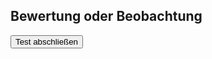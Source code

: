 <html lang="de">
<head>
<meta charset="UTF-8">
<meta name="viewport" content="width=device-width, initial-scale=1.0">
<title>Bewertung oder Beobachtung</title>
<style>
    .correct {
        color: green;
    }
    .incorrect {
        color: red;
    }
    .hidden {
        display: none;
    }
</style>
</head>
<body>
<h2>Bewertung oder Beobachtung</h2>
<div id="test-container"></div>
<button onclick="submitTest()">Test abschließen</button>
<p id="final-result"></p>

<script>
const sentences = [
    { text: "Er ist chaotisch.", correctAnswer: "bewertung", example: "Sein Schreibtisch ist mit Stapeln von ungeordneten Papieren bedeckt." },
    { text: "Sie hat den Raum betreten, ohne jemanden zu grüßen.", correctAnswer: "beobachtung", example: "" },
    { text: "Er ist faul.", correctAnswer: "bewertung", example: "Er hat von 9 Uhr morgens bis 17 Uhr abends auf der Couch gelegen." },
    { text: "Sie spricht ständig über ihre Erfolge.", correctAnswer: "bewertung", example: "Sie hat heute 3 Mal von ihrem Bestseller erzählt." },
    { text: "Er kam 20 Minuten später als verabredet zum Meeting.", correctAnswer: "beobachtung", example: "" },
    { text: "Sie ist verantwortungslos.", correctAnswer: "bewertung", example: "Sie hat gestern Abend den Schlüssel im Türschloss stecken lassen." },
    { text: "Er spricht nicht mit ihr seit ihrem Streit vor einem Monat.", correctAnswer: "beobachtung", example: "" },
    { text: "Sie hat diese Woche drei neue Kleider gekauft.", correctAnswer: "beobachtung", example: "" },
    { text: "Er ist egoistisch.", correctAnswer: "bewertung", example: "Er nahm sich die größte Portion vom Essen." },
    { text: "Sie hat gestern Nacht um 24 Uhr laute Musik gespielt, während alle anderen geschlafen haben.", correctAnswer: "beobachtung", example: "" }
];

function createTest() {
    const container = document.getElementById('test-container');
    sentences.forEach((sentence, index) => {
        const div = document.createElement('div');
        div.className = 'sentence-block';
        div.innerHTML = `
            <p>${index + 1}. ${sentence.text}</p>
            <input type="radio" id="bewertung${index}" name="choice${index}" value="bewertung">
            <label for="bewertung${index}">Bewertung</label>
            <input type="radio" id="beobachtung${index}" name="choice${index}" value="beobachtung">
            <label for="beobachtung${index}">Beobachtung</label><br>
            <textarea id="observation${index}" class="hidden" placeholder="Formuliere eine Beobachtung..."></textarea>
            <button type="button" onclick="checkAnswer(${index})">Überprüfen</button>
            <p id="result${index}"></p>
            <p id="example${index}" class="hidden"></p>
        `;
        container.appendChild(div);
    });
}

function checkAnswer(index) {
    const sentence = sentences[index];
    const chosenOption = document.querySelector(`input[name="choice${index}"]:checked`);
    const result = document.getElementById(`result${index}`);
    const example = document.getElementById(`example${index}`);
    const observationTextarea = document.getElementById(`observation${index}`);

    if (!chosenOption) {
        result.innerText = "Bitte wähle eine Option.";
        result.className = "";
        return;
    }

    if (chosenOption.value === sentence.correctAnswer) {
        result.innerText = "Richtig!";
        result.className = "correct";
    } else {
        result.innerText = "Falsch!";
        result.className = "incorrect";
    }

    example.innerText = `Eine mögliche Beobachtung wäre: ${sentence.example}`;
    example.classList.remove("hidden");

    if (chosenOption.value === "bewertung") {
        observationTextarea.classList.remove("hidden");
    } else {
        observationTextarea.classList.add("hidden");
    }
}

function submitTest() {
    const finalResult = document.getElementById("final-result");
    let score = 0;
    
    sentences.forEach((sentence, index) => {
        const chosenOption = document.querySelector(`input[name="choice${index}"]:checked`);
        if (chosenOption && chosenOption.value === sentence.correctAnswer) {
            score++;
        }
    });

    finalResult.innerText = `Sie haben ${score} von ${sentences.length} richtig beantwortet.`;
}

createTest();
</script>
</body>
</html>
